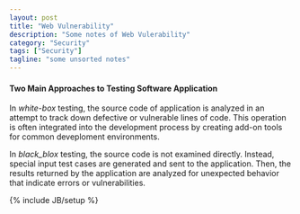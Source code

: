 ```yaml
---
layout: post
title: "Web Vulnerability"
description: "Some notes of Web Vulerability"
category: "Security"
tags: ["Security"]
tagline: "some unsorted notes"
---
```


#### Two Main Approaches to Testing Software Application

In _white-box_ testing, the source code of application is analyzed in an
attempt to track down defective or vulnerable lines of code. This operation is
often integrated into the development process by creating add-on tools for
common deveploment environments.

In _black_blox_ testing, the source code is not examined directly. Instead,
special input test cases are generated and sent to the application. Then, the
results returned by the application are analyzed for unexpected behavior that
indicate errors or vulnerabilities.

{% include JB/setup %}
